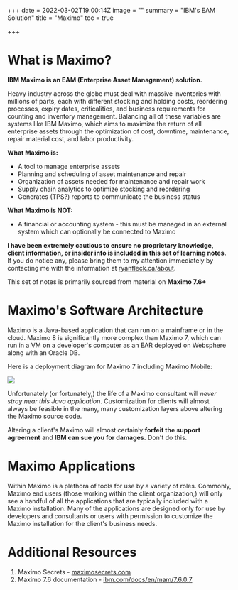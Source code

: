 +++
date = 2022-03-02T19:00:14Z
image = ""
summary = "IBM's EAM Solution"
title = "Maximo"
toc = true

+++
# What is Maximo?

**IBM Maximo is an EAM (Enterprise Asset Management) solution.**

Heavy industry across the globe must deal with massive inventories with millions of parts, each with different stocking and holding costs, reordering processes, expiry dates, criticalities, and business requirements for counting and inventory management. Balancing all of these variables are systems like IBM Maximo, which aims to maximize the return of all enterprise assets through the optimization of cost, downtime, maintenance, repair material cost, and labor productivity.

**What Maximo is:**

* A tool to manage enterprise assets
* Planning and scheduling of asset maintenance and repair
* Organization of assets needed for maintenance and repair work
* Supply chain analytics to optimize stocking and reordering
* Generates (TPS?) reports to communicate the business status

**What Maximo is NOT:**

* A financial or accounting system - this must be managed in an external system which can optionally be connected to Maximo

**I have been extremely cautious to ensure no proprietary knowledge, client information, or insider info is included in this set of learning notes.** If you do notice any, please bring them to my attention immediately by contacting me with the information at [ryanfleck.ca/about](https://ryanfleck.ca/about).

This set of notes is primarily sourced from material on **Maximo 7.6+**

# Maximo's Software Architecture

Maximo is a Java-based application that can run on a mainframe or in the cloud. Maximo 8 is significantly more complex than Maximo 7, which can run in a VM on a developer's computer as an EAR deployed on Websphere along with an Oracle DB.

Here is a deployment diagram for Maximo 7 including Maximo Mobile:

![](/uploads/maximo-softarch.png)

Unfortunately (or fortunately,) the life of a Maximo consultant will _never stray near this Java application_. Customization for clients will almost always be feasible in the many, many customization layers above altering the Maximo source code.

Altering a client's Maximo will almost certainly **forfeit the support agreement** and **IBM can sue you for damages.** Don't do this.

# Maximo Applications

Within Maximo is a plethora of tools for use by a variety of roles. Commonly, Maximo end users (those working within the client organization,) will only see a handful of all the applications that are typically included with a Maximo installation. Many of the applications are designed only for use by developers and consultants or users with permission to customize the Maximo installation for the client's business needs.

# Additional Resources

1. Maximo Secrets - [maximosecrets.com](https://maximosecrets.com/ "https://maximosecrets.com/")
2. Maximo 7.6 documentation - [ibm.com/docs/en/mam/7.6.0.7](https://www.ibm.com/docs/en/mam/7.6.0.7 "https://www.ibm.com/docs/en/mam/7.6.0.7")